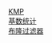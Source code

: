 [KMP](https://www.cnblogs.com/yjiyjige/p/3263858.html)   
[基数统计](https://limuzhi.com/2017/11/18/cardinality-counting/)  
[布隆过滤器](https://juejin.im/post/5bc7446e5188255c791b3360)

